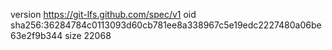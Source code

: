 version https://git-lfs.github.com/spec/v1
oid sha256:36284784c0113093d60cb781ee8a338967c5e19edc2227480a06be63e2f9b344
size 22068
